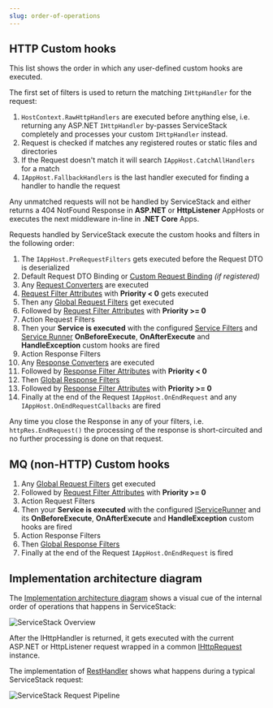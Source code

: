 ```yaml
---
slug: order-of-operations
---
```


## HTTP Custom hooks

This list shows the order in which any user-defined custom hooks are executed.

The first set of filters is used to return the matching `IHttpHandler` for the request:

  1. `HostContext.RawHttpHandlers` are executed before anything else, i.e. returning any ASP.NET `IHttpHandler` by-passes ServiceStack completely and processes your custom `IHttpHandler` instead.
  2. Request is checked if matches any registered routes or static files and directories
  3. If the Request doesn't match it will search `IAppHost.CatchAllHandlers` for a match
  4. `IAppHost.FallbackHandlers` is the last handler executed for finding a handler to handle the request

Any unmatched requests will not be handled by ServiceStack and either returns a 404 NotFound Response in **ASP.NET** or **HttpListener** AppHosts or 
executes the next middleware in-line in **.NET Core** Apps.

Requests handled by ServiceStack execute the custom hooks and filters in the following order:

  1. The `IAppHost.PreRequestFilters` gets executed before the Request DTO is deserialized
  2. Default Request DTO Binding or [Custom Request Binding][4] _(if registered)_
  3. Any [Request Converters](/customize-http-responses#request-converters) are executed
  4. [Request Filter Attributes][3] with **Priority < 0** gets executed
  5. Then any [Global Request Filters][1] get executed
  6. Followed by [Request Filter Attributes][3] with **Priority >= 0**
  7. Action Request Filters
  8. Then your **Service is executed** with the configured [Service Filters](/customize-http-responses#intercept-service-requests) and [Service Runner](/customize-http-responses#using-a-custom-servicerunner) **OnBeforeExecute**, **OnAfterExecute** and **HandleException** custom hooks are fired
  9. Action Response Filters
  10. Any [Response Converters](/customize-http-responses#response-converters) are executed
  11. Followed by [Response Filter Attributes][3] with **Priority < 0** 
  12. Then [Global Response Filters][1] 
  13. Followed by [Response Filter Attributes][3] with **Priority >= 0** 
  14. Finally at the end of the Request `IAppHost.OnEndRequest` and any `IAppHost.OnEndRequestCallbacks` are fired

Any time you close the Response in any of your filters, i.e. `httpRes.EndRequest()` the processing of the response is short-circuited and no further processing is done on that request.

## MQ (non-HTTP) Custom hooks

  1. Any [Global Request Filters](/request-and-response-filters#message-queue-endpoints) get executed
  2. Followed by [Request Filter Attributes][3] with **Priority >= 0**
  3. Action Request Filters
  4. Then your **Service is executed** with the configured [IServiceRunner](https://github.com/ServiceStack/ServiceStack/blob/master/src/ServiceStack.Interfaces/Web/IServiceRunner.cs) and its **OnBeforeExecute**, **OnAfterExecute** and **HandleException** custom hooks are fired
  5. Action Response Filters
  6. Then [Global Response Filters](/request-and-response-filters#message-queue-endpoints) 
  7. Finally at the end of the Request `IAppHost.OnEndRequest` is fired

## Implementation architecture diagram

The [Implementation architecture diagram][2] shows a visual cue of the internal order of operations that happens in ServiceStack:

![ServiceStack Overview](/images/overview/servicestack-overview-01.png)

After the IHttpHandler is returned, it gets executed with the current ASP.NET or HttpListener request wrapped in a common [IHttpRequest](https://github.com/ServiceStack/ServiceStack/blob/master/src/ServiceStack.Interfaces/ServiceHost/IHttpRequest.cs) instance. 

The implementation of [RestHandler](https://github.com/ServiceStack/ServiceStack/blob/master/src/ServiceStack/WebHost.Endpoints/RestHandler.cs) shows what happens during a typical ServiceStack request:

![ServiceStack Request Pipeline](/images/overview/servicestack-overview-02.png)

  [1]: /request-and-response-filters
  [2]: /architecture-overview
  [3]: /filter-attributes
  [4]: /serialization-deserialization